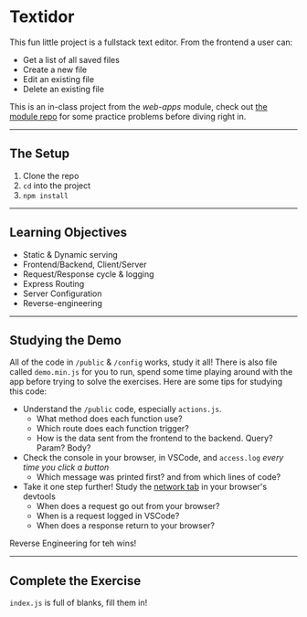 # Textidor

This fun little project is a fullstack text editor. From the frontend a user can:

- Get a list of all saved files
- Create a new file
- Edit an existing file
- Delete an existing file

This is an in-class project from the _web-apps_ module, check out [the module repo](https://github.com/hackyourfuturebelgium/web-apps/tree/master/isolate) for some practice problems before diving right in.

---

## The Setup

1. Clone the repo
1. `cd` into the project
1. `npm install`

---

## Learning Objectives

- Static & Dynamic serving
- Frontend/Backend, Client/Server
- Request/Response cycle & logging
- Express Routing
- Server Configuration
- Reverse-engineering

---

## Studying the Demo

All of the code in `/public` & `/config` works, study it all! There is also file called `demo.min.js` for you to run, spend some time playing around with the app before trying to solve the exercises. Here are some tips for studying this code:

- Understand the `/public` code, especially `actions.js`.
  - What method does each function use?
  - Which route does each function trigger?
  - How is the data sent from the frontend to the backend. Query? Param? Body?
- Check the console in your browser, in VSCode, and `access.log` _every time you click a button_
  - Which message was printed first? and from which lines of code?
- Take it one step further! Study the [network tab](https://developers.google.com/web/tools/chrome-devtools/network/) in your browser's devtools
  - When does a request go out from your browser?
  - When is a request logged in VSCode?
  - When does a response return to your browser?

Reverse Engineering for teh wins!

---

## Complete the Exercise

`index.js` is full of blanks, fill them in!
